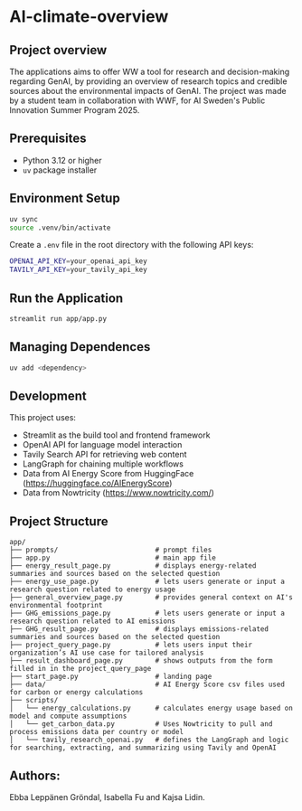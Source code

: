 # AI-climate-overview


## Project overview
The applications aims to offer WW
 a tool for research and decision-making regarding GenAI, by providing an overview of research topics and credible sources about the environmental impacts of GenAI. The project was made by a student team in collaboration with WWF, for AI Sweden's Public Innovation Summer Program 2025.

## Prerequisites 
- Python 3.12 or higher
- `uv` package installer

## Environment Setup
```bash
uv sync
source .venv/bin/activate
```

Create a `.env` file in the root directory with the following API keys:

```bash
OPENAI_API_KEY=your_openai_api_key
TAVILY_API_KEY=your_tavily_api_key
```

## Run the Application 
```bash
streamlit run app/app.py
```

## Managing Dependences
```bash
uv add <dependency>
```

## Development

This project uses:
- Streamlit as the build tool and frontend framework
- OpenAI API for language model interaction
- Tavily Search API for retrieving web content
- LangGraph for chaining multiple workflows
- Data from AI Energy Score from HuggingFace (https://huggingface.co/AIEnergyScore)
- Data from Nowtricity (https://www.nowtricity.com/)

## Project Structure

```
app/
├── prompts/                        # prompt files
├── app.py                          # main app file
├── energy_result_page.py           # displays energy-related summaries and sources based on the selected question
├── energy_use_page.py              # lets users generate or input a research question related to energy usage
├── general_overview_page.py        # provides general context on AI's environmental footprint
├── GHG_emissions_page.py           # lets users generate or input a research question related to AI emissions
├── GHG_result_page.py              # displays emissions-related summaries and sources based on the selected question
├── project_query_page.py           # lets users input their organization’s AI use case for tailored analysis
├── result_dashboard_page.py        # shows outputs from the form filled in in the project_query_page
├── start_page.py                   # landing page
├── data/                           # AI Energy Score csv files used for carbon or energy calculations
├── scripts/
│   └── energy_calculations.py      # calculates energy usage based on model and compute assumptions
│   └── get_carbon_data.py          # Uses Nowtricity to pull and process emissions data per country or model
│   └── tavily_research_openai.py   # defines the LangGraph and logic for searching, extracting, and summarizing using Tavily and OpenAI
```

## Authors:
Ebba Leppänen Gröndal, Isabella Fu and Kajsa Lidin.

